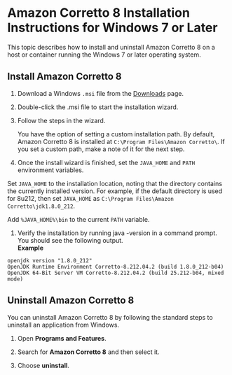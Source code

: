 # Amazon Corretto 8 Installation Instructions for Windows 7 or Later<a name="windows-7-install"></a>

 This topic describes how to install and uninstall Amazon Corretto 8 on a host or container running the Windows 7 or later operating system\. 

## Install Amazon Corretto 8<a name="windows-7-install-instruct"></a>

1.  Download a Windows `.msi` file from the [Downloads](downloads-list.md) page\. 

1.  Double\-click the \.msi file to start the installation wizard\. 

1.  Follow the steps in the wizard\. 

    You have the option of setting a custom installation path\. By default, Amazon Corretto 8 is installed at `C:\Program Files\Amazon Corretto\`\. If you set a custom path, make a note of it for the next step\. 

1.  Once the install wizard is finished, set the `JAVA_HOME` and `PATH` environment variables\. 

   Set `JAVA_HOME` to the installation location, noting that the directory contains the currently installed version\. For example, if the default directory is used for 8u212, then set `JAVA_HOME` as `C:\Program Files\Amazon Corretto\jdk1.8.0_212`\.

   Add `%JAVA_HOME%\bin` to the current `PATH` variable\.

1.  Verify the installation by running java \-version in a command prompt\. You should see the following output\.   
**Example**  

   ```
   openjdk version "1.8.0_212"
   OpenJDK Runtime Environment Corretto-8.212.04.2 (build 1.8.0_212-b04)
   OpenJDK 64-Bit Server VM Corretto-8.212.04.2 (build 25.212-b04, mixed mode)
   ```

## Uninstall Amazon Corretto 8<a name="windows-7-uninstall"></a>

You can uninstall Amazon Corretto 8 by following the standard steps to uninstall an application from Windows\.

1.  Open **Programs and Features**\. 

1.  Search for **Amazon Corretto 8** and then select it\. 

1.  Choose **uninstall**\. 